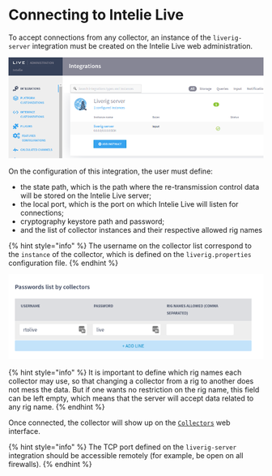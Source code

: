 # Connecting to Intelie Live

To accept connections from any collector, an instance of the `liverig-server` integration must be created on the Intelie Live web administration.

![Creating a liverig-server instance](<../.gitbook/assets/image (84).png>)

On the configuration of this integration, the user must define:

* the state path, which is the path where the re-transmission control data will be stored on the Intelie Live server;
* the local port, which is the port on which Intelie Live will listen for connections;
* cryptography keystore path and password;
* and the list of collector instances and their respective allowed rig names

{% hint style="info" %}
The username on the collector list correspond to the `instance` of the collector, which is defined on the `liverig.properties` configuration file.
{% endhint %}

![Setting the password and allowed rig names for each collector](<../.gitbook/assets/image (329).png>)

{% hint style="info" %}
It is important to define which rig names each collector may use, so that changing a collector from a rig to another does not mess the data. But if one wants no restriction on the rig name, this field can be left empty, which means that the server will accept data related to any rig name.
{% endhint %}

Once connected, the collector will show up on the [`Collectors`](monitoring.md) web interface.

{% hint style="info" %}
The TCP port defined on the `liverig-server` integration should be accessible remotely (for example, be open on all firewalls).
{% endhint %}
